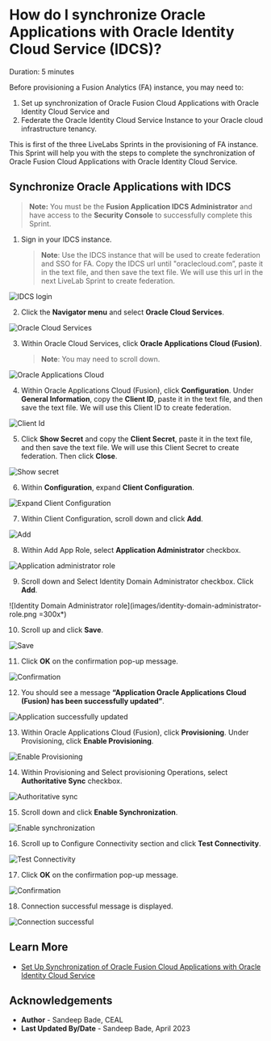 # How do I synchronize Oracle Applications with Oracle Identity Cloud Service (IDCS)?

Duration: 5 minutes

Before provisioning a Fusion Analytics (FA) instance, you may need to:
1. Set up synchronization of Oracle Fusion Cloud Applications with Oracle Identity Cloud Service and
2. Federate the Oracle Identity Cloud Service Instance to your Oracle cloud infrastructure tenancy.

This is first of the three LiveLabs Sprints in the provisioning of FA instance. This Sprint will help you with the steps to complete the synchronization of Oracle Fusion Cloud Applications with Oracle Identity Cloud Service.

## Synchronize Oracle Applications with IDCS

>**Note:** You must be the **Fusion Application IDCS Administrator** and have access to the **Security Console** to successfully complete this Sprint.

1. Sign in your IDCS instance.

    >**Note**: Use the IDCS instance that will be used to create federation and SSO for FA. Copy the IDCS url until "oraclecloud.com”, paste it in the text file, and then save the text file. We will use this url in the next LiveLab Sprint to create federation.

  ![IDCS login](images/idcs-login.png)

2. Click the **Navigator menu** and select **Oracle Cloud Services**.

  ![Oracle Cloud Services](images/oracle-cloud-services.png)

3. Within Oracle Cloud Services, click **Oracle Applications Cloud (Fusion)**.

    >**Note**: You may need to scroll down.

  ![Oracle Applications Cloud](images/click-oracle-applications-cloud.png)

4. Within Oracle Applications Cloud (Fusion), click **Configuration**. Under **General Information**, copy the **Client ID**, paste it in the text file, and then save the text file. We will use this Client ID to create federation.

  ![Client Id](images/client-id.png)

5. Click **Show Secret** and copy the **Client Secret**, paste it in the text file, and then save the text file. We will use this Client Secret to create federation. Then click **Close**.

  ![Show secret](images/show-secret.png)

6. Within **Configuration**, expand **Client Configuration**.

  ![Expand Client Configuration](images/expand-client-configuration.png)

7. Within Client Configuration, scroll down and click **Add**.

  ![Add](images/add-button.png)

8. Within Add App Role, select **Application Administrator** checkbox.

  ![Application administrator role](images/application-administrator-role.png)

9. Scroll down and Select Identity Domain Administrator checkbox. Click **Add**.

  ![Identity Domain Administrator role](images/identity-domain-administrator-role.png =300x*)

10. Scroll up and click **Save**.

  ![Save](images/save.png)

11. Click **OK** on the confirmation pop-up message.

  ![Confirmation](images/confirmation.png)

12. You should see a message **“Application Oracle Applications Cloud (Fusion) has been successfully updated”**.

  ![Application successfully updated](images/application-successfully-updated.png)

13. Within Oracle Applications Cloud (Fusion), click **Provisioning**. Under Provisioning, click **Enable Provisioning**.

  ![Enable Provisioning](images/enable-provisioning.png)

14. Within Provisioning and Select provisioning Operations, select **Authoritative Sync** checkbox.

  ![Authoritative sync](images/authoritative-sync.png)

15. Scroll down and click **Enable Synchronization**.

  ![Enable synchronization](images/enable-sync.png)

16. Scroll up to Configure Connectivity section and click **Test Connectivity**.

  ![Test Connectivity](images/test-connectivity.png)

17. Click **OK** on the confirmation pop-up message.

  ![Confirmation](images/confirmation.png)

18. Connection successful message is displayed.

  ![Connection successful](images/connection-successful.png)

## Learn More

* [Set Up Synchronization of Oracle Fusion Cloud Applications with Oracle Identity Cloud Service](https://docs.oracle.com/en/cloud/saas/analytics/23r1/fawag/set-user-access-oracle-fusion-analytics-warehouse-using-single-sign.html#GUID-0F611F5A-F935-4C95-9CE2-B690F9029D70)

## Acknowledgements
* **Author** - Sandeep Bade, CEAL
* **Last Updated By/Date** - Sandeep Bade, April 2023
